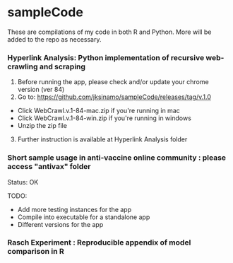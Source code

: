 # sampleCode

These are compilations of my code in both R and Python. More will be added to the repo as necessary. 

### Hyperlink Analysis: Python implementation of recursive web-crawling and scraping
1. Before running the app, please check and/or update your chrome version (ver 84)
2. Go to: https://github.com/jksinamo/sampleCode/releases/tag/v.1.0 
  - Click WebCrawl.v.1-84-mac.zip if you're running in mac
  - Click WebCrawl.v.1-84-win.zip if you're running in windows
  - Unzip the zip file 
3. Further instruction is available at Hyperlink Analysis folder


### Short sample usage in anti-vaccine online community : please access "antivax" folder

Status: OK

TODO:
- Add more testing instances for the app
- Compile into executable for a standalone app
- Different versions for the app



### Rasch Experiment   : Reproducible appendix of model comparison in R 

